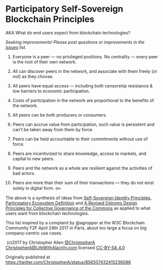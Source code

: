 # Participatory Self-Sovereign Blockchain Principles

AKA What do end users expect from blockchain technologies?

*Seeking improvements! Please post questions or improvements in the [issues](https://github.com/ChristopherA/participatory-self-sovereign-blockchain-principles/issues) list.*

1. Everyone is a peer — no privileged positions. No centrality — every peer is the root of their own network.

2. All can discover peers in the network, and associate with them freely (or not) as they choose.

3. All peers have equal access — including both censorship resistance & low barriers to economic participation.

4. Costs of participation in the network are proportional to the benefits of the network.

5. All peers can be both producers or consumers.

6. Peers can accrue value from participation, such value is persistent and can’t be taken away from them by force.

7. Peers can be held accountable to their commitments without use of force.
8. Peers are incentivized to share knowledge, access to markets, and capital to new peers.
9. Peers and the network as a whole are resilient against the activities of bad actors.

10. Peers are more than their sum of their transactions — they do not exist solely in digital form. ៚

The above is a synthesis of ideas from [Self-Sovereign Identity Principles](https://github.com/ChristopherA/self-sovereign-identity/blob/master/self-sovereign-identity-principles.md), [Participatory Ecosystem Definition](http://www.participatoryecosystem.com/) and [A Revised Ostroms Design Principles for Collective Governance of the Commons](http://www.lifewithalacrity.com/2015/11/a-revised-ostroms-design-principles-for-collective-governance-of-the-commons-.html) as applied to what users want from blockchain technologies.

This list inspired by a complaint by @agropper at the W3C Blockchain Community F2F April 24th 2017 in Paris, about too large a focus on big company-centric use cases.

 (c)2017 by Christopher Allen [@ChristopherA](http://twitter.com/ChristopherA) ChristopherA@LifeWithAlacrity.com licensed [CC-BY-SA 4.0](https://creativecommons.org/licenses/by-sa/4.0/legalcode)

Originally published at https://twitter.com/ChristopherA/status/856507432415236096


